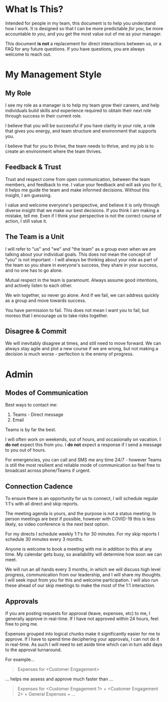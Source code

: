 # What Is This?
Intended for people in my team, this document is to help you understand how I work.  It is designed so that I can be more predictable *for you*, be more accountable *to you*, and you get the most value out of me as your manager. 

This document **is not** a replacement for direct interactions between us, or a FAQ for any future questions.  If you have questions, you are always welcome to reach out.

# My Management Style
## My Role
I see my role as a manager is to help my team grow their careers, and help individuals build skills and experience required to obtain their next role through success in their current role.

I believe that you will be successful if you have clarity in your role, a role that gives you energy, and team structure and environment that supports you.

I believe that for you to thrive, the team needs to thrive, and my job is to create an environment where the team thrives.

## Feedback & Trust
Trust and respect come from open communication, between the team members, and feedback to me.  I value your feedback and will ask you for it, it helps me guide the team and make informed decisions.  Without this insight, I am guessing.

I value and welcome everyone's perspective, and believe it is only through diverse insight that we make our best decisions.  If you think I am making a mistake, tell me.  Even if I think your perspective is not the correct course of action, I still value it.  

## The Team is a Unit
I will refer to "us" and "we" and "the team" as a group even when we are talking about your individual goals.  This does not mean the concept of "you" is not important - I will always be thinking about your role as part of the team so you share in everyone's success, they share in your success, and no one has to go alone.

Mutual respect in the team is paramount.  Always assume good intentions, and actively listen to each other.

We win together, so never go alone.  And if we fail, we can address quickly as a group and move towards success.

You have permission to fail.  This does not mean I want you to fail, but moreso that I encourage us to take risks together.

## Disagree & Commit
We will inevitably disagree at times, and still need to move forward. We can always stay agile and plot a new course if we are wrong, but not making a decision is much worse - perfection is the enemy of progress.

# Admin
## Modes of Communication
Best ways to contact me:
1. Teams - Direct message 
2. Email

Teams is by far the best.  

I will often work on weekends, out of hours, and occasionally on vacation.  I **do not** expect this from you.  I **do not** expect a response if I send a message to you out of hours.

For emergencies, you can call and SMS me any time 24/7 - however Teams is still the most resilient and reliable mode of communication so feel free to broadcast across phone/Teams if urgent.

## Connection Cadence
To ensure there is an opportunity for us to connect, I will schedule regular 1:1's with all direct and skip reports.  

The meeting agenda is yours, and the purpose is not a status meeting.  In person meetings are best if possible, however with COVID-19 this is less likely, so video conference is the next best option.

For my directs I schedule weekly 1:1's for 30 minutes.  For my skip reports I schedule 30 minutes every 3 months.

Anyone is welcome to book a meeting with me in addition to this at any time.  My calendar gets busy, so availability will determine how soon we can meet.

We will run an all hands every 3 months, in which we will discuss high level progress, communication from our leadership, and I will share my thoughts.  I will seek input from you for this and welcome participation.  I will also run these ahead of our skip meetings to make the most of the 1:1 interaction.

## Approvals
If you are posting requests for approval (leave, expenses, etc) to me, I generally approve in real-time.  If I have not approved within 24 hours, feel free to ping me.

Expenses grouped into logical chunks make it significantly easier for me to approve.  If I have to spend time deciphering your approvals, I can not do it in real-time.  As such I will need to set aside time which can in turn add days to the approval turnaround.

For example...
> Expenses for &lt;Customer Engagement&gt; 

... helps me assess and approve much faster than ... 

> Expenses for &lt;Customer Engagement 1&gt; + &lt;Customer Engagement 2&gt; + General Expenses + ...
